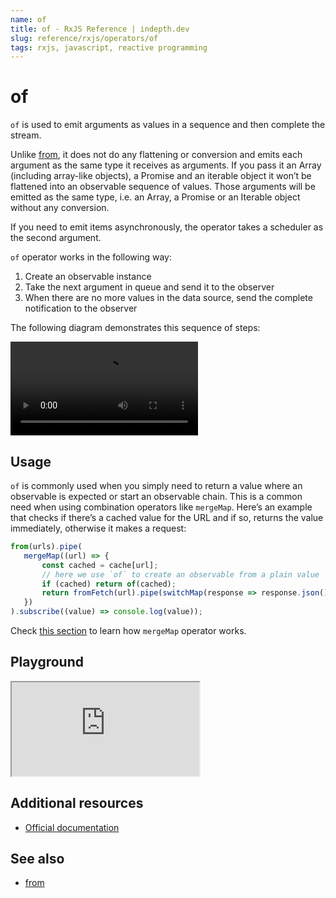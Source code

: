 ```yaml
---
name: of
title: of - RxJS Reference | indepth.dev
slug: reference/rxjs/operators/of
tags: rxjs, javascript, reactive programming
---
```


# of

`of` is used to emit arguments as values in a sequence and then complete the stream. 

Unlike [from](https://indepth.dev/reference/rxjs/operators/from), it does not do any flattening or conversion and emits each argument as the same type it receives as arguments. If you pass it an Array (including array-like objects), a Promise and an iterable object it won’t be flattened into an observable sequence of values. Those arguments will be emitted as the same type, i.e. an Array, a Promise or an Iterable object without any conversion.

If you need to emit items asynchronously, the operator takes a scheduler as the second argument.

`of` operator works in the following way:

1. Create an observable instance
2. Take the next argument in queue and send it to the observer
3. When there are no more values in the data source, send the complete notification to the observer

The following diagram demonstrates this sequence of steps:

<video>
    <source src="https://images.indepth.dev/references/rxjs/operators/of.mp4" type="video/mp4">
</video>

## Usage
`of` is commonly used when you simply need to return a value where an observable is expected or start an observable chain. This is a common need when using combination operators like `mergeMap`. Here’s an example that checks if there’s a cached value for the URL and if so, returns the value immediately, otherwise it makes a request:

```javascript
from(urls).pipe(
   mergeMap((url) => {
       const cached = cache[url];
       // here we use `of` to create an observable from a plain value
       if (cached) return of(cached);
       return fromFetch(url).pipe(switchMap(response => response.json()));
   })
).subscribe((value) => console.log(value));
```

Check [this section](https://indepth.dev/reference/rxjs/operators/merge-map) to learn how `mergeMap` operator works.

## Playground

<iframe src="https://stackblitz.com/edit/indepth-rxjs-of?embed=1&file=index.ts"></iframe>

## Additional resources

- [Official documentation](https://rxjs.dev/api/operators/of)

## See also

- [from](https://indepth.dev/reference/rxjs/operators/from)
